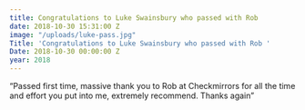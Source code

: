 ```yaml
---
title: Congratulations to Luke Swainsbury who passed with Rob
date: 2018-10-30 15:31:00 Z
image: "/uploads/luke-pass.jpg"
Title: 'Congratulations to Luke Swainsbury who passed with Rob '
Date: 2018-10-30 00:00:00 Z
year: 2018
---
```


“Passed first time, massive thank you to Rob at Checkmirrors for all the time and effort you put into me, extremely recommend.
Thanks again”